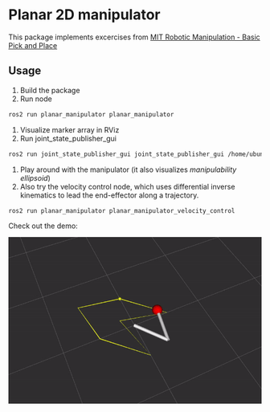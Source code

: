 # Planar 2D manipulator

This package implements excercises from
[MIT Robotic Manipulation - Basic Pick and Place](https://manipulation.csail.mit.edu/pick.html)

## Usage
1. Build the package
1. Run node
```bash
ros2 run planar_manipulator planar_manipulator
```
1. Visualize marker array in RViz
1. Run joint_state_publisher_gui
```bash
ros2 run joint_state_publisher_gui joint_state_publisher_gui /home/ubuntu/manipulation/workspace/src/planar_manipulator/planar_manipulator.urdf
```
1. Play around with the manipulator (it also visualizes *manipulability ellipsoid*)
1. Also try the velocity control node, which uses differential inverse kinematics to lead the end-effector along a trajectory.
```bash
ros2 run planar_manipulator planar_manipulator_velocity_control
```

Check out the demo:
<p align="center">
  <img src="velocity_control.gif" alt="Velocity control demo" width="800">
</p>
